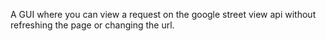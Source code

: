 A GUI where you can view a request on the google street view api without refreshing the page or changing the url. 

